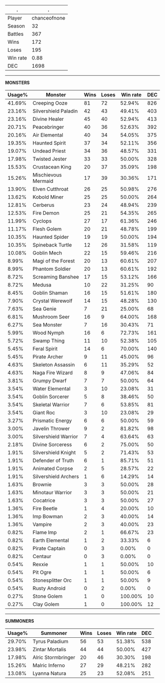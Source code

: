 .|.
|-|-
Player|chanceofnone
Season|32
Battles|367
Wins|172
Loses|195
Win rate|0.88
DEC|1698

---
**MONSTERS**

Usage%|Monster|Wins|Loses|Win rate|DEC|
-|-|-|-|-|-|
41.69%|Creeping Ooze|81|72|52.94%|826|
23.16%|Silvershield Paladin|42|43|49.41%|403|
23.16%|Divine Healer|45|40|52.94%|413|
20.71%|Peacebringer|40|36|52.63%|392|
20.16%|Air Elemental|40|34|54.05%|375|
19.35%|Haunted Spirit|37|34|52.11%|356|
19.07%|Undead Priest|34|36|48.57%|331|
17.98%|Twisted Jester|33|33|50.00%|328|
15.53%|Crustacean King|20|37|35.09%|198|
15.26%|Mischievous Mermaid|17|39|30.36%|171|
13.90%|Elven Cutthroat|26|25|50.98%|276|
13.62%|Kobold Miner|25|25|50.00%|264|
12.81%|Cerberus|23|24|48.94%|239|
12.53%|Fire Demon|25|21|54.35%|265|
11.99%|Cyclops|27|17|61.36%|246|
11.17%|Flesh Golem|20|21|48.78%|199|
10.35%|Haunted Spider|19|19|50.00%|194|
10.35%|Spineback Turtle|12|26|31.58%|119|
10.08%|Goblin Mech|22|15|59.46%|216|
8.99%|Magi of the Forest|20|13|60.61%|207|
8.99%|Phantom Soldier|20|13|60.61%|192|
8.72%|Screaming Banshee|17|15|53.12%|166|
8.72%|Medusa|10|22|31.25%|90|
8.45%|Goblin Shaman|16|15|51.61%|180|
7.90%|Crystal Werewolf|14|15|48.28%|130|
7.63%|Sea Genie|7|21|25.00%|68|
6.81%|Mushroom Seer|16|9|64.00%|168|
6.27%|Sea Monster|7|16|30.43%|71|
5.99%|Wood Nymph|16|6|72.73%|161|
5.72%|Swamp Thing|11|10|52.38%|105|
5.45%|Feral Spirit|14|6|70.00%|140|
5.45%|Pirate Archer|9|11|45.00%|96|
4.63%|Skeleton Assassin|6|11|35.29%|52|
4.63%|Naga Fire Wizard|8|9|47.06%|84|
3.81%|Grumpy Dwarf|7|7|50.00%|64|
3.54%|Water Elemental|3|10|23.08%|31|
3.54%|Goblin Sorcerer|5|8|38.46%|50|
3.54%|Skeletal Warrior|7|6|53.85%|81|
3.54%|Giant Roc|3|10|23.08%|29|
3.27%|Prismatic Energy|6|6|50.00%|59|
3.00%|Javelin Thrower|9|2|81.82%|98|
3.00%|Silvershield Warrior|7|4|63.64%|63|
2.18%|Divine Sorceress|6|2|75.00%|50|
1.91%|Silvershield Knight|5|2|71.43%|53|
1.91%|Defender of Truth|6|1|85.71%|51|
1.91%|Animated Corpse|2|5|28.57%|22|
1.91%|Silvershield Archers|1|6|14.29%|14|
1.63%|Brownie|3|3|50.00%|28|
1.63%|Minotaur Warrior|3|3|50.00%|21|
1.63%|Cocatrice|3|3|50.00%|27|
1.36%|Fire Beetle|1|4|20.00%|10|
1.36%|Imp Bowman|2|3|40.00%|14|
1.36%|Vampire|2|3|40.00%|23|
0.82%|Flame Imp|2|1|66.67%|23|
0.82%|Earth Elemental|1|2|33.33%|6|
0.82%|Pirate Captain|0|3|0.00%|0|
0.82%|Centaur|0|3|0.00%|0|
0.54%|Rexxie|1|1|50.00%|10|
0.54%|Pit Ogre|1|1|50.00%|6|
0.54%|Stonesplitter Orc|1|1|50.00%|9|
0.54%|Rusty Android|0|2|0.00%|0|
0.27%|Stone Golem|1|0|100.00%|10|
0.27%|Clay Golem|1|0|100.00%|12|

---
**SUMMONERS**

Usage%|Summoner|Wins|Loses|Win rate|DEC|
-|-|-|-|-|-|
29.70%|Tyrus Paladium|56|53|51.38%|538|
23.98%|Zintar Mortalis|44|44|50.00%|427|
17.98%|Alric Stormbringer|20|46|30.30%|198|
15.26%|Malric Inferno|27|29|48.21%|282|
13.08%|Lyanna Natura|25|23|52.08%|251|
